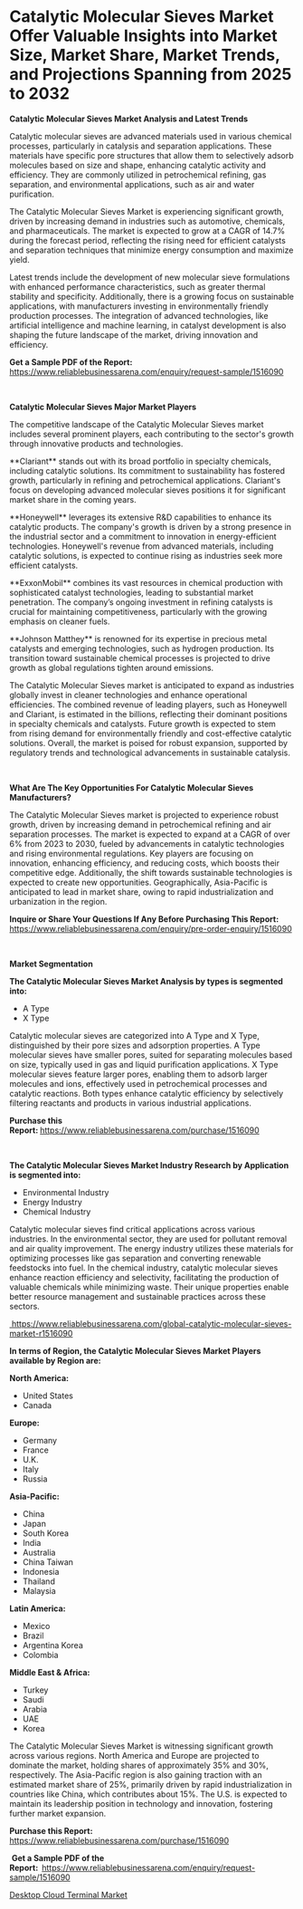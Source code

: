 <p><h1>Catalytic Molecular Sieves Market Offer Valuable Insights into Market Size, Market Share, Market Trends, and Projections Spanning from 2025 to 2032</h1></p><p><strong>Catalytic Molecular Sieves Market Analysis and Latest Trends</strong></p>
<p><p>Catalytic molecular sieves are advanced materials used in various chemical processes, particularly in catalysis and separation applications. These materials have specific pore structures that allow them to selectively adsorb molecules based on size and shape, enhancing catalytic activity and efficiency. They are commonly utilized in petrochemical refining, gas separation, and environmental applications, such as air and water purification.</p><p>The Catalytic Molecular Sieves Market is experiencing significant growth, driven by increasing demand in industries such as automotive, chemicals, and pharmaceuticals. The market is expected to grow at a CAGR of 14.7% during the forecast period, reflecting the rising need for efficient catalysts and separation techniques that minimize energy consumption and maximize yield. </p><p>Latest trends include the development of new molecular sieve formulations with enhanced performance characteristics, such as greater thermal stability and specificity. Additionally, there is a growing focus on sustainable applications, with manufacturers investing in environmentally friendly production processes. The integration of advanced technologies, like artificial intelligence and machine learning, in catalyst development is also shaping the future landscape of the market, driving innovation and efficiency.</p></p>
<p><strong>Get a Sample PDF of the Report:&nbsp;</strong> <a href="https://www.reliablebusinessarena.com/enquiry/request-sample/1516090?utm_campaign=1912&utm_medium=2&utm_source=Github&utm_content=ia&utm_term=18012025&utm_id=catalytic-molecular-sieves">https://www.reliablebusinessarena.com/enquiry/request-sample/1516090</a></p>
<p>&nbsp;</p>
<p><strong>Catalytic Molecular Sieves Major Market Players</strong></p>
<p><p>The competitive landscape of the Catalytic Molecular Sieves market includes several prominent players, each contributing to the sector's growth through innovative products and technologies.</p><p>**Clariant** stands out with its broad portfolio in specialty chemicals, including catalytic solutions. Its commitment to sustainability has fostered growth, particularly in refining and petrochemical applications. Clariant's focus on developing advanced molecular sieves positions it for significant market share in the coming years.</p><p>**Honeywell** leverages its extensive R&D capabilities to enhance its catalytic products. The company's growth is driven by a strong presence in the industrial sector and a commitment to innovation in energy-efficient technologies. Honeywell's revenue from advanced materials, including catalytic solutions, is expected to continue rising as industries seek more efficient catalysts.</p><p>**ExxonMobil** combines its vast resources in chemical production with sophisticated catalyst technologies, leading to substantial market penetration. The company’s ongoing investment in refining catalysts is crucial for maintaining competitiveness, particularly with the growing emphasis on cleaner fuels.</p><p>**Johnson Matthey** is renowned for its expertise in precious metal catalysts and emerging technologies, such as hydrogen production. Its transition toward sustainable chemical processes is projected to drive growth as global regulations tighten around emissions.</p><p>The Catalytic Molecular Sieves market is anticipated to expand as industries globally invest in cleaner technologies and enhance operational efficiencies. The combined revenue of leading players, such as Honeywell and Clariant, is estimated in the billions, reflecting their dominant positions in specialty chemicals and catalysts. Future growth is expected to stem from rising demand for environmentally friendly and cost-effective catalytic solutions. Overall, the market is poised for robust expansion, supported by regulatory trends and technological advancements in sustainable catalysis.</p></p>
<p>&nbsp;</p>
<p><strong>What Are The Key Opportunities For Catalytic Molecular Sieves Manufacturers?</strong></p>
<p><p>The Catalytic Molecular Sieves market is projected to experience robust growth, driven by increasing demand in petrochemical refining and air separation processes. The market is expected to expand at a CAGR of over 6% from 2023 to 2030, fueled by advancements in catalytic technologies and rising environmental regulations. Key players are focusing on innovation, enhancing efficiency, and reducing costs, which boosts their competitive edge. Additionally, the shift towards sustainable technologies is expected to create new opportunities. Geographically, Asia-Pacific is anticipated to lead in market share, owing to rapid industrialization and urbanization in the region.</p></p>
<p><strong>Inquire or Share Your Questions If Any Before Purchasing This Report:</strong> <a href="https://www.reliablebusinessarena.com/enquiry/pre-order-enquiry/1516090?utm_campaign=1912&utm_medium=2&utm_source=Github&utm_content=ia&utm_term=18012025&utm_id=catalytic-molecular-sieves">https://www.reliablebusinessarena.com/enquiry/pre-order-enquiry/1516090</a></p>
<p>&nbsp;</p>
<p><strong>Market Segmentation</strong></p>
<p><strong>The Catalytic Molecular Sieves Market Analysis by types is segmented into:</strong></p>
<p><ul><li>A Type</li><li>X Type</li></ul></p>
<p><p>Catalytic molecular sieves are categorized into A Type and X Type, distinguished by their pore sizes and adsorption properties. A Type molecular sieves have smaller pores, suited for separating molecules based on size, typically used in gas and liquid purification applications. X Type molecular sieves feature larger pores, enabling them to adsorb larger molecules and ions, effectively used in petrochemical processes and catalytic reactions. Both types enhance catalytic efficiency by selectively filtering reactants and products in various industrial applications.</p></p>
<p><strong>Purchase this Report:&nbsp;</strong><a href="https://www.reliablebusinessarena.com/purchase/1516090?utm_campaign=1912&utm_medium=2&utm_source=Github&utm_content=ia&utm_term=18012025&utm_id=catalytic-molecular-sieves">https://www.reliablebusinessarena.com/purchase/1516090</a></p>
<p>&nbsp;</p>
<p><strong>The Catalytic Molecular Sieves Market Industry Research by Application is segmented into:</strong></p>
<p><ul><li>Environmental Industry</li><li>Energy Industry</li><li>Chemical Industry</li></ul></p>
<p><p>Catalytic molecular sieves find critical applications across various industries. In the environmental sector, they are used for pollutant removal and air quality improvement. The energy industry utilizes these materials for optimizing processes like gas separation and converting renewable feedstocks into fuel. In the chemical industry, catalytic molecular sieves enhance reaction efficiency and selectivity, facilitating the production of valuable chemicals while minimizing waste. Their unique properties enable better resource management and sustainable practices across these sectors.</p></p>
<p><a href="https://www.reliablebusinessarena.com/global-catalytic-molecular-sieves-market-r1516090?utm_campaign=1912&utm_medium=2&utm_source=Github&utm_content=ia&utm_term=18012025&utm_id=catalytic-molecular-sieves">&nbsp;https://www.reliablebusinessarena.com/global-catalytic-molecular-sieves-market-r1516090</a></p>
<p><strong>In terms of Region, the Catalytic Molecular Sieves Market Players available by Region are:</strong></p>
<p>
    <p> <strong> North America: </strong>
        <ul>
            <li>United States</li>
            <li>Canada</li>
        </ul>
        </p> 
    <p> <strong> Europe: </strong>
        <ul>
            <li>Germany</li>
            <li>France</li>
            <li>U.K.</li>
            <li>Italy</li>
            <li>Russia</li>
        </ul>
        </p> 
    <p> <strong> Asia-Pacific: </strong>
        <ul>
            <li>China</li>
            <li>Japan</li>
            <li>South Korea</li>
            <li>India</li>
            <li>Australia</li>
            <li>China Taiwan</li>
            <li>Indonesia</li>
            <li>Thailand</li>
            <li>Malaysia</li>
        </ul>
        </p> 
    <p> <strong> Latin America: </strong>
        <ul>
            <li>Mexico</li>
            <li>Brazil</li>
            <li>Argentina Korea</li>
            <li>Colombia</li>
        </ul>
        </p> 
    <p> <strong> Middle East & Africa: </strong>
        <ul>
            <li>Turkey</li>
            <li>Saudi</li>
            <li>Arabia</li>
            <li>UAE</li>
            <li>Korea</li>
        </ul>
    </p>
    </p>
<p><p>The Catalytic Molecular Sieves Market is witnessing significant growth across various regions. North America and Europe are projected to dominate the market, holding shares of approximately 35% and 30%, respectively. The Asia-Pacific region is also gaining traction with an estimated market share of 25%, primarily driven by rapid industrialization in countries like China, which contributes about 15%. The U.S. is expected to maintain its leadership position in technology and innovation, fostering further market expansion.</p></p>
<p><strong>Purchase this Report: </strong><a href="https://www.reliablebusinessarena.com/purchase/1516090?utm_campaign=1912&utm_medium=2&utm_source=Github&utm_content=ia&utm_term=18012025&utm_id=catalytic-molecular-sieves">https://www.reliablebusinessarena.com/purchase/1516090</a></p>
<p>&nbsp;<strong>Get a Sample PDF of the Report:&nbsp;&nbsp;</strong><a href="https://www.reliablebusinessarena.com/enquiry/request-sample/1516090?utm_campaign=1912&utm_medium=2&utm_source=Github&utm_content=ia&utm_term=18012025&utm_id=catalytic-molecular-sieves">https://www.reliablebusinessarena.com/enquiry/request-sample/1516090</a></p>
<p><strong></strong></p>
<p><p><a href="https://github.com/globismark/Market-Research-Report-List-6/blob/main/desktop-cloud-terminal-market.md?utm_campaign=1912&utm_medium=2&utm_source=Github&utm_content=ia&utm_term=18012025&utm_id=catalytic-molecular-sieves">Desktop Cloud Terminal Market</a></p></p>